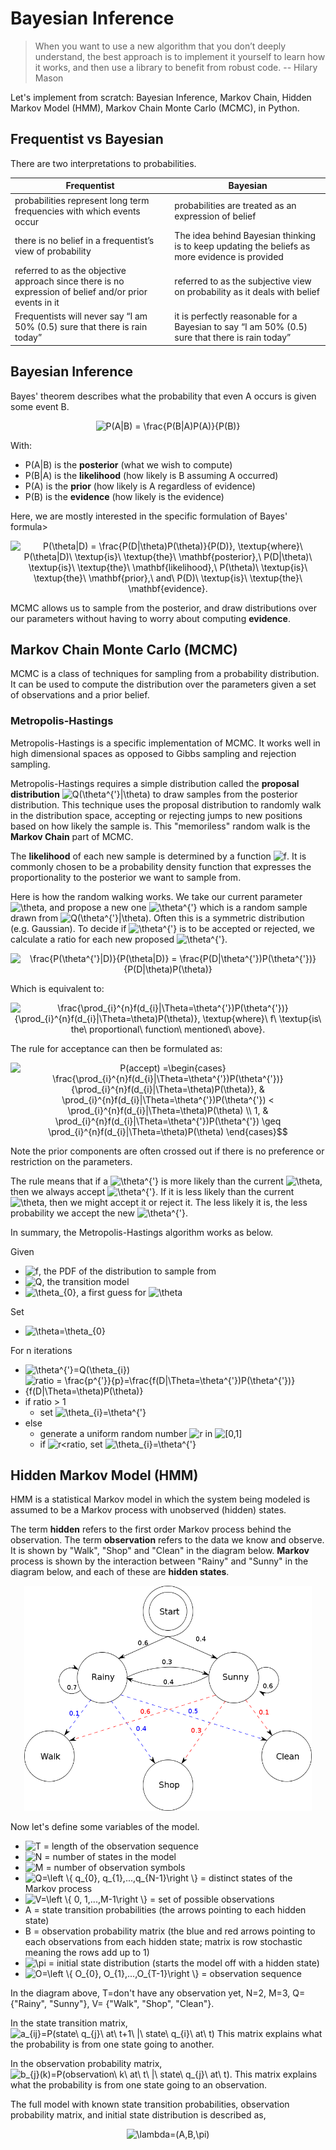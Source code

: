 # Bayesian Inference

>When you want to use a new algorithm that you don’t deeply understand, the best approach is to implement it yourself to learn how it works, and then use a library to benefit from robust code. -- Hilary Mason

Let's implement from scratch: Bayesian Inference, Markov Chain, Hidden Markov Model (HMM), Markov Chain Monte Carlo (MCMC), in Python.

## Frequentist vs Bayesian
There are two interpretations to probabilities.

| Frequentist | Bayesian | 
| ------------- |-------------|
| probabilities represent long term frequencies with which events occur | probabilities are treated as an expression of belief |
| there is no belief in a frequentist’s view of probability | The idea behind Bayesian thinking is to keep updating the beliefs as more evidence is provided |
| referred to as the objective approach since there is no expression of belief and/or prior events in it | referred to as the subjective view on probability as it deals with belief |
| Frequentists will never say “I am 50% (0.5) sure that there is rain today” | it is perfectly reasonable for a Bayesian to say “I am 50% (0.5) sure that there is rain today” |

## Bayesian Inference

Bayes' theorem describes what the probability that even A occurs is given some event B. 

<p align="center">
  <img src="https://latex.codecogs.com/gif.latex?P(A|B)&space;=&space;\frac{P(B|A)P(A)}{P(B)}" title="P(A|B) = \frac{P(B|A)P(A)}{P(B)}" />
</p>

With:
* P(A|B) is the **posterior** (what we wish to compute)
* P(B|A) is the **likelihood** (how likely is B assuming A occurred)
* P(A) is the **prior** (how likely is A regardless of evidence)
* P(B) is the **evidence** (how likely is the evidence)

Here, we are mostly interested in the specific formulation of Bayes' formula>
<p align="center">
  <img src="https://latex.codecogs.com/gif.latex?P(\theta|D)&space;=&space;\frac{P(D|\theta)P(\theta)}{P(D)},&space;\textup{where}\&space;P(\theta|D)\&space;\textup{is}\&space;\textup{the}\&space;\mathbf{posterior},\&space;P(D|\theta)\&space;\textup{is}\&space;\textup{the}\&space;\mathbf{likelihood},\&space;P(\theta)\&space;\textup{is}\&space;\textup{the}\&space;\mathbf{prior},\&space;and\&space;P(D)\&space;\textup{is}\&space;\textup{the}\&space;\mathbf{evidence}." title="P(\theta|D) = \frac{P(D|\theta)P(\theta)}{P(D)}, \textup{where}\ P(\theta|D)\ \textup{is}\ \textup{the}\ \mathbf{posterior},\ P(D|\theta)\ \textup{is}\ \textup{the}\ \mathbf{likelihood},\ P(\theta)\ \textup{is}\ \textup{the}\ \mathbf{prior},\ and\ P(D)\ \textup{is}\ \textup{the}\ \mathbf{evidence}." />
</p>

MCMC allows us to sample from the posterior, and draw distributions over our parameters without having to worry about computing **evidence**.

## Markov Chain Monte Carlo (MCMC)
MCMC is a class of techniques for sampling from a probability distribution. It can be used to compute the distribution over the parameters given a set of observations and a prior belief. 

### Metropolis-Hastings
Metropolis-Hastings is a specific implementation of MCMC. It works well in high dimensional spaces as opposed to Gibbs sampling and rejection sampling. 

Metropolis-Hastings requires a simple distribution called the **proposal distribution** <img src="https://latex.codecogs.com/gif.latex?Q(\theta^{'}|\theta)" title="Q(\theta^{'}|\theta)" /> to draw samples from the posterior distribution. This technique uses the proposal distribution to randomly walk in the distribution space, accepting or rejecting jumps to new positions based on how likely the sample is. This "memoriless" random walk is the **Markov Chain** part of MCMC.

The **likelihood** of each new sample is determined by a function <img src="https://latex.codecogs.com/gif.latex?f" title="f" />. It is commonly chosen to be a probability density function that expresses the proportionality to the posterior we want to sample from.

Here is how the random walking works. We take our current parameter <img src="https://latex.codecogs.com/gif.latex?\theta" title="\theta" />, and propose a new one <img src="https://latex.codecogs.com/gif.latex?\theta^{'}" title="\theta^{'}" /> which is a random sample drawn from <img src="https://latex.codecogs.com/gif.latex?Q(\theta^{'}|\theta)" title="Q(\theta^{'}|\theta)" />. Often this is a symmetric distribution (e.g. Gaussian). To decide if <img src="https://latex.codecogs.com/gif.latex?\theta^{'}" title="\theta^{'}" /> is to be accepted or rejected, we calculate a ratio for each new proposed <img src="https://latex.codecogs.com/gif.latex?\theta^{'}" title="\theta^{'}" />.

<p align="center">
  <img src="https://latex.codecogs.com/gif.latex?\frac{P(\theta^{'}|D)}{P(\theta|D)}&space;=&space;\frac{P(D|\theta^{'})P(\theta^{'})}{P(D|\theta)P(\theta)}" title="\frac{P(\theta^{'}|D)}{P(\theta|D)} = \frac{P(D|\theta^{'})P(\theta^{'})}{P(D|\theta)P(\theta)}" />
</p>

Which is equivalent to:

<p align="center">
  <img src="https://latex.codecogs.com/gif.latex?\frac{\prod_{i}^{n}f(d_{i}|\Theta=\theta^{'})P(\theta^{'})}{\prod_{i}^{n}f(d_{i}|\Theta=\theta)P(\theta)},&space;\textup{where}\&space;f\&space;\textup{is\&space;the\&space;proportional\&space;function\&space;mentioned\&space;above}." title="\frac{\prod_{i}^{n}f(d_{i}|\Theta=\theta^{'})P(\theta^{'})}{\prod_{i}^{n}f(d_{i}|\Theta=\theta)P(\theta)}, \textup{where}\ f\ \textup{is\ the\ proportional\ function\ mentioned\ above}." />
</p>

The rule for acceptance can then be formulated as:

<p align="center">
  <img src="https://latex.codecogs.com/gif.latex?P(accept)&space;=\begin{cases}&space;\frac{\prod_{i}^{n}f(d_{i}|\Theta=\theta^{'})P(\theta^{'})}{\prod_{i}^{n}f(d_{i}|\Theta=\theta)P(\theta)},&space;&&space;\prod_{i}^{n}f(d_{i}|\Theta=\theta^{'})P(\theta^{'})&space;<&space;\prod_{i}^{n}f(d_{i}|\Theta=\theta)P(\theta)&space;\\&space;1,&space;&&space;\prod_{i}^{n}f(d_{i}|\Theta=\theta^{'})P(\theta^{'})&space;\geq&space;\prod_{i}^{n}f(d_{i}|\Theta=\theta)P(\theta)&space;\end{cases}$$" title="P(accept) =\begin{cases} \frac{\prod_{i}^{n}f(d_{i}|\Theta=\theta^{'})P(\theta^{'})}{\prod_{i}^{n}f(d_{i}|\Theta=\theta)P(\theta)}, & \prod_{i}^{n}f(d_{i}|\Theta=\theta^{'})P(\theta^{'}) < \prod_{i}^{n}f(d_{i}|\Theta=\theta)P(\theta) \\ 1, & \prod_{i}^{n}f(d_{i}|\Theta=\theta^{'})P(\theta^{'}) \geq \prod_{i}^{n}f(d_{i}|\Theta=\theta)P(\theta) \end{cases}$$" />
</p>

Note the prior components are often crossed out if there is no preference or restriction on the parameters.

The rule means that if a <img src="https://latex.codecogs.com/gif.latex?\theta^{'}" title="\theta^{'}" /> is more likely than the current <img src="https://latex.codecogs.com/gif.latex?\theta" title="\theta" />, then we always accept <img src="https://latex.codecogs.com/gif.latex?\theta^{'}" title="\theta^{'}" />. If it is less likely than the current <img src="https://latex.codecogs.com/gif.latex?\theta" title="\theta" />, then we might accept it or reject it. The less likely it is, the less probability we accept the new <img src="https://latex.codecogs.com/gif.latex?\theta^{'}" title="\theta^{'}" />.

In summary, the Metropolis-Hastings algorithm works as below.

Given
* <img src="https://latex.codecogs.com/gif.latex?f" title="f" />, the PDF of the distribution to sample from
* <img src="https://latex.codecogs.com/gif.latex?Q" title="Q" />, the transition model
* <img src="https://latex.codecogs.com/gif.latex?\theta_{0}" title="\theta_{0}" />, a first guess for <img src="https://latex.codecogs.com/gif.latex?\theta" title="\theta" />

Set
* <img src="https://latex.codecogs.com/gif.latex?\theta=\theta_{0}" title="\theta=\theta_{0}" />

For n iterations
* <img src="https://latex.codecogs.com/gif.latex?\theta^{'}=Q(\theta_{i})" title="\theta^{'}=Q(\theta_{i})" />
* <img src="https://latex.codecogs.com/gif.latex?ratio&space;=&space;\frac{p^{'}}{p}=\frac{f(D|\Theta=\theta^{'})P(\theta^{'})}{f(D|\Theta=\theta)P(\theta)}" title="ratio = \frac{p^{'}}{p}=\frac{f(D|\Theta=\theta^{'})P(\theta^{'})}{f(D|\Theta=\theta)P(\theta)}" />
* if ratio > 1
  * set <img src="https://latex.codecogs.com/gif.latex?\theta_{i}=\theta^{'}" title="\theta_{i}=\theta^{'}" />
* else
  * generate a uniform random number <img src="https://latex.codecogs.com/gif.latex?r" title="r" /> in <img src="https://latex.codecogs.com/gif.latex?[0,1]" title="[0,1]" />
  * if <img src="https://latex.codecogs.com/gif.latex?r<ratio" title="r<ratio" />, set <img src="https://latex.codecogs.com/gif.latex?\theta_{i}=\theta^{'}" title="\theta_{i}=\theta^{'}" />

## Hidden Markov Model (HMM)
HMM is a statistical Markov model in which the system being modeled is assumed to be a Markov process with unobserved (hidden) states.

The term **hidden** refers to the first order Markov process behind the observation.
The term **observation** refers to the data we know and observe. It is shown by "Walk", "Shop" and "Clean" in the diagram below.
**Markov** process is shown by the interaction between "Rainy" and "Sunny" in the diagram below, and each of these are **hidden states**.

<p align="center">
  <img width="460" height="360" src="./weather_hmm.png">
</p>

Now let's define some variables of the model.

* <img src="https://latex.codecogs.com/gif.latex?T" title="T" /> = length of the observation sequence
* <img src="https://latex.codecogs.com/gif.latex?N" title="N" /> = number of states in the model
* <img src="https://latex.codecogs.com/gif.latex?M" title="M" /> = number of observation symbols
* <img src="https://latex.codecogs.com/gif.latex?Q=\left&space;\{&space;q_{0},&space;q_{1},...,q_{N-1}\right&space;\}" title="Q=\left \{ q_{0}, q_{1},...,q_{N-1}\right \}" /> = distinct states of the Markov process
* <img src="https://latex.codecogs.com/gif.latex?V=\left&space;\{&space;0,&space;1,...,M-1\right&space;\}" title="V=\left \{ 0, 1,...,M-1\right \}" /> = set of possible observations
* A = state transition probabilities (the arrows pointing to each hidden state)
* B = observation probability matrix (the blue and red arrows pointing to each observations from each hidden state; matrix is row stochastic meaning the rows add up to 1)
* <img src="https://latex.codecogs.com/gif.latex?\pi" title="\pi" /> = initial state distribution (starts the model off with a hidden state)
* <img src="https://latex.codecogs.com/gif.latex?O=\left&space;\{&space;O_{0},&space;O_{1},...,O_{T-1}\right&space;\}" title="O=\left \{ O_{0}, O_{1},...,O_{T-1}\right \}" /> = observation sequence

In the diagram above, T=don't have any observation yet, N=2, M=3, Q={"Rainy", "Sunny"}, V= {"Walk", "Shop", "Clean"}. 

In the state transition matrix, 
<img src="https://latex.codecogs.com/gif.latex?a_{ij}=P(state\&space;q_{j}\&space;at\&space;t&plus;1\&space;|\&space;state\&space;q_{i}\&space;at\&space;t)" title="a_{ij}=P(state\ q_{j}\ at\ t+1\ |\ state\ q_{i}\ at\ t)" />
This matrix explains what the probability is from one state going to another.

In the observation probability matrix, 
<img src="https://latex.codecogs.com/gif.latex?b_{j}(k)=P(observation\&space;k\&space;at\&space;t\&space;|\&space;state\&space;q_{j}\&space;at\&space;t)" title="b_{j}(k)=P(observation\ k\ at\ t\ |\ state\ q_{j}\ at\ t)" />.
This matrix explains what the probability is from one state going to an observation.

The full model with known state transition probabilities, observation probability matrix, and initial state distribution is described as,
<p align="center">
  <img src="https://latex.codecogs.com/gif.latex?\lambda=(A,B,\pi)" title="\lambda=(A,B,\pi)" />
</p>
